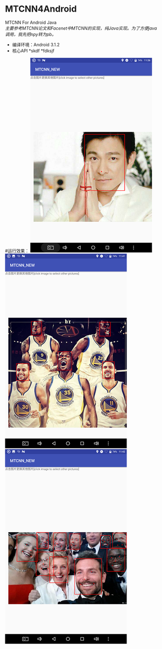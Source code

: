 # MTCNN4Android
MTCNN For Android Java<br>
<i>主要参考MTCNN论文和Facenet中MTCNN的实现，纯Java实现。为了方便java调用，我先把npy转为pb。</i>

* 编译环境：Android 3.1.2
* 核心API
  *skdf
  *fdksjf

#运行效果：
![Alt text](Screenshot_20180626-112620.png) <br>
![Alt text](Screenshot_20180626-112635.png) <br>
![Alt text](Screenshot_20180626-112651.png) <br>